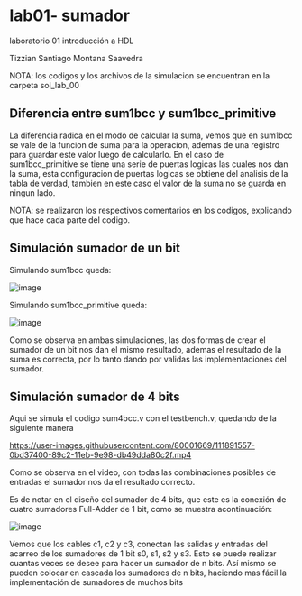 # lab01- sumador 
laboratorio 01 introducción a HDL

Tizzian Santiago Montana Saavedra

NOTA: los codigos y los archivos de la simulacion se encuentran en la carpeta sol_lab_00

## Diferencia entre sum1bcc y sum1bcc_primitive

La diferencia radica en el modo de calcular la suma, vemos que en sum1bcc se vale de la funcion de suma para la operacion, ademas de una registro para guardar este valor luego de calcularlo. En el caso de sum1bcc_primitive se tiene una serie de puertas logicas las cuales nos dan la suma, esta configuracion de puertas logicas se obtiene del analisis de la tabla de verdad, tambien en este caso el valor de la suma no se guarda en ningun lado.

NOTA: se realizaron los respectivos comentarios en los codigos, explicando que hace cada parte del codigo.

## Simulación sumador de un bit

Simulando sum1bcc queda:

![image](https://user-images.githubusercontent.com/80001669/111889959-1d614f80-89b3-11eb-817e-4afda658b61f.png)

Simulando sum1bcc_primitive queda:

![image](https://user-images.githubusercontent.com/80001669/111890259-bdb87380-89b5-11eb-98b5-69093d5d96cf.png)

Como se observa en ambas simulaciones, las dos formas de crear el sumador de un bit nos dan el mismo resultado, ademas el resultado de la suma es correcta, por lo tanto dando por validas las implementaciones del sumador.

## Simulación sumador de 4 bits

Aqui se simula el codigo sum4bcc.v con el testbench.v, quedando de la siguiente manera

https://user-images.githubusercontent.com/80001669/111891557-0bd37400-89c2-11eb-9e98-db49dda80c2f.mp4

Como se observa en el video, con todas las combinaciones posibles de entradas el sumador nos da el resultado correcto.

Es de notar en el diseño del sumador de 4 bits, que este es la conexión de cuatro sumadores Full-Adder de 1 bit, como se muestra acontinuación:

![image](https://user-images.githubusercontent.com/80001669/112009148-2443ab80-8af4-11eb-8a07-a9c56ada5839.png)

Vemos que los cables c1, c2 y c3, conectan las salidas y entradas del acarreo de los sumadores de 1 bit s0, s1, s2 y s3. Esto se puede realizar cuantas veces se desee para hacer un sumador de n bits. Así mismo se pueden colocar en cascada los sumadores de n bits, haciendo mas fácil la implementación de sumadores de muchos bits
